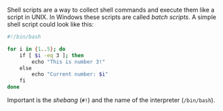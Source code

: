 Shell scripts are a way to collect shell commands and execute them like a script in UNIX. In Windows these scripts are called *batch scripts*. A simple shell script could look like this:

``` sh
#!/bin/bash

for i in {1..5}; do
    if [ $i -eq 3 ]; then
        echo "This is number 3!"
    else
        echo "Current number: $i"
    fi
done
```

Important is the *shebang* (`#!`) and the name of the interpreter (`/bin/bash`).

